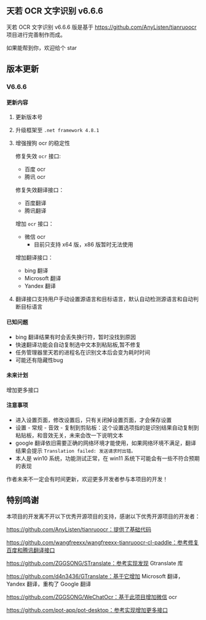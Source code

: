 ## 天若 OCR 文字识别 v6.6.6

天若 OCR 文字识别 v6.6.6 版是基于 https://github.com/AnyListen/tianruoocr 项目进行完善制作而成。

如果能帮到你，欢迎给个 star


## 版本更新
### V6.6.6

#### 更新内容

1. 更新版本号

2. 升级框架至 `.net framework 4.8.1`

3. 增强搜狗 ocr 的稳定性
   
   修复失效 `ocr` 接口:

      - 百度 ocr
      - 腾讯 ocr

   修复失效翻译接口：

   - 百度翻译
   - 腾讯翻译

   增加 `ocr` 接口：

   - 微信 ocr
     - 目前只支持 x64 版，x86 版暂时无法使用

   增加翻译接口：

   - bing 翻译
   - Microsoft 翻译
   - Yandex 翻译

4. 翻译接口支持用户手动设置源语言和目标语言，默认自动检测源语言和自动判断目标语言

#### 已知问题

- bing 翻译结果有时会丢失换行符，暂时没找到原因
- 快速翻译功能会自动复制选中文本到粘贴板,暂不修复
- 任务管理器里天若的进程名在识别文本后会变为耗时时间
- 可能还有隐藏性bug

#### 未来计划

增加更多接口

#### 注意事项

- 进入设置页面，修改设置后，只有关闭掉设置页面，才会保存设置
- 设置 - 常规 - 音效 - 复制到剪贴板：这个设置选项指的是识别结果自动复制到粘贴板，和音效无关，未来会改一下说明文本
- google 翻译依旧需要正确的网络环境才能使用，如果网络环境不满足，翻译结果会提示 `Translation failed: 发送请求时出错。`
- 本人是 win10 系统，功能测试正常，在 win11 系统下可能会有一些不符合预期的表现

作者未来不一定会有时间更新，欢迎更多开发者参与本项目的开发！

##  特别鸣谢
本项目的开发离不开以下优秀开源项目的支持，感谢以下优秀开源项目的开发者：

https://github.com/AnyListen/tianruoocr：提供了基础代码

https://github.com/wangfreexx/wangfreexx-tianruoocr-cl-paddle：参考修复百度和腾讯翻译接口

https://github.com/ZGGSONG/STranslate：参考实现发现 Gtranslate 库

https://github.com/d4n3436/GTranslate：基于它增加 Microsoft 翻译，Yandex 翻译，重构了 Google 翻译

https://github.com/ZGGSONG/WeChatOcr：基于此项目增加微信 ocr

https://github.com/pot-app/pot-desktop：参考实现增加更多接口





